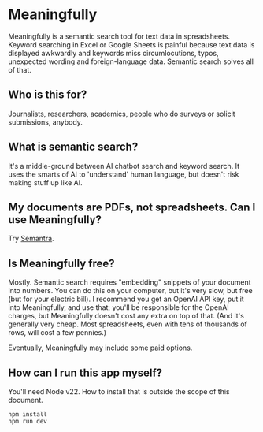 # Meaningfully

Meaningfully is a semantic search tool for text data in spreadsheets. Keyword searching in Excel or Google Sheets is painful because text data is displayed awkwardly and keywords miss circumlocutions, typos, unexpected wording and foreign-language data. Semantic search solves all of that.

## Who is this for?

Journalists, researchers, academics, people who do surveys or solicit submissions, anybody.

## What is semantic search?

It's a middle-ground between AI chatbot search and keyword search. It uses the smarts of AI to 'understand' human language, but doesn't risk making stuff up like AI.

## My documents are PDFs, not spreadsheets. Can I use Meaningfully?

Try [Semantra](https://github.com/freedmand/semantra).

## Is Meaningfully free?

Mostly. Semantic search requires "embedding" snippets of your document into numbers. You can do this on your computer, but it's very slow, but free (but for your electric bill). I recommend you get an OpenAI API key, put it into Meaningfully, and use that; you'll be responsible for the OpenAI charges, but Meaningfully doesn't cost any extra on top of that. (And it's generally very cheap. Most spreadsheets, even with tens of thousands of rows, will cost a few pennies.)

Eventually, Meaningfully may include some paid options.

## How can I run this app myself?

You'll need Node v22. How to install that is outside the scope of this document.

```
npm install
npm run dev
```